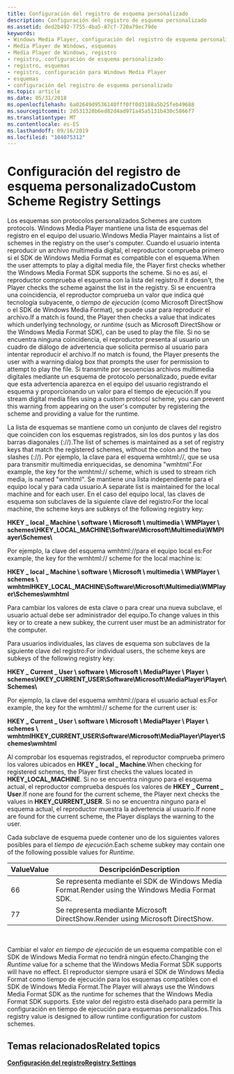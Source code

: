 ```yaml
---
title: Configuración del registro de esquema personalizado
description: Configuración del registro de esquema personalizado
ms.assetid: ded2b492-7755-4ba5-87cf-720a79ec79de
keywords:
- Windows Media Player, configuración del registro de esquema personalizado
- Media Player de Windows, esquemas
- Media Player de Windows, registro
- registro, configuración de esquema personalizado
- registro, esquemas
- registro, configuración para Windows Media Player
- esquemas
- configuración del registro de esquema personalizado
ms.topic: article
ms.date: 05/31/2018
ms.openlocfilehash: 6a02649d9536140fff0ff0d3188a5b25feb49688
ms.sourcegitcommit: 2d531328b6ed82d4ad971a45a5131b430c5866f7
ms.translationtype: MT
ms.contentlocale: es-ES
ms.lasthandoff: 09/16/2019
ms.locfileid: "104075312"
---
```

# <a name="custom-scheme-registry-settings"></a><span data-ttu-id="733b2-111">Configuración del registro de esquema personalizado</span><span class="sxs-lookup"><span data-stu-id="733b2-111">Custom Scheme Registry Settings</span></span>

<span data-ttu-id="733b2-112">Los esquemas son protocolos personalizados.</span><span class="sxs-lookup"><span data-stu-id="733b2-112">Schemes are custom protocols.</span></span> <span data-ttu-id="733b2-113">Windows Media Player mantiene una lista de esquemas del registro en el equipo del usuario.</span><span class="sxs-lookup"><span data-stu-id="733b2-113">Windows Media Player maintains a list of schemes in the registry on the user's computer.</span></span> <span data-ttu-id="733b2-114">Cuando el usuario intenta reproducir un archivo multimedia digital, el reproductor comprueba primero si el SDK de Windows Media Format es compatible con el esquema.</span><span class="sxs-lookup"><span data-stu-id="733b2-114">When the user attempts to play a digital media file, the Player first checks whether the Windows Media Format SDK supports the scheme.</span></span> <span data-ttu-id="733b2-115">Si no es así, el reproductor comprueba el esquema con la lista del registro.</span><span class="sxs-lookup"><span data-stu-id="733b2-115">If it doesn't, the Player checks the scheme against the list in the registry.</span></span> <span data-ttu-id="733b2-116">Si se encuentra una coincidencia, el reproductor comprueba un valor que indica qué tecnología subyacente, o *tiempo de ejecución* (como Microsoft DirectShow o el SDK de Windows Media Format), se puede usar para reproducir el archivo.</span><span class="sxs-lookup"><span data-stu-id="733b2-116">If a match is found, the Player then checks a value that indicates which underlying technology, or *runtime* (such as Microsoft DirectShow or the Windows Media Format SDK), can be used to play the file.</span></span> <span data-ttu-id="733b2-117">Si no se encuentra ninguna coincidencia, el reproductor presenta al usuario un cuadro de diálogo de advertencia que solicita permiso al usuario para intentar reproducir el archivo.</span><span class="sxs-lookup"><span data-stu-id="733b2-117">If no match is found, the Player presents the user with a warning dialog box that prompts the user for permission to attempt to play the file.</span></span> <span data-ttu-id="733b2-118">Si transmite por secuencias archivos multimedia digitales mediante un esquema de protocolo personalizado, puede evitar que esta advertencia aparezca en el equipo del usuario registrando el esquema y proporcionando un valor para el tiempo de ejecución.</span><span class="sxs-lookup"><span data-stu-id="733b2-118">If you stream digital media files using a custom protocol scheme, you can prevent this warning from appearing on the user's computer by registering the scheme and providing a value for the runtime.</span></span>

<span data-ttu-id="733b2-119">La lista de esquemas se mantiene como un conjunto de claves del registro que coinciden con los esquemas registrados, sin los dos puntos y las dos barras diagonales (://).</span><span class="sxs-lookup"><span data-stu-id="733b2-119">The list of schemes is maintained as a set of registry keys that match the registered schemes, without the colon and the two slashes (://).</span></span> <span data-ttu-id="733b2-120">Por ejemplo, la clave para el esquema wmhtml://, que se usa para transmitir multimedia enriquecidas, se denomina "wmhtml".</span><span class="sxs-lookup"><span data-stu-id="733b2-120">For example, the key for the wmhtml:// scheme, which is used to stream rich media, is named "wmhtml".</span></span> <span data-ttu-id="733b2-121">Se mantiene una lista independiente para el equipo local y para cada usuario.</span><span class="sxs-lookup"><span data-stu-id="733b2-121">A separate list is maintained for the local machine and for each user.</span></span> <span data-ttu-id="733b2-122">En el caso del equipo local, las claves de esquema son subclaves de la siguiente clave del registro:</span><span class="sxs-lookup"><span data-stu-id="733b2-122">For the local machine, the scheme keys are subkeys of the following registry key:</span></span>

<span data-ttu-id="733b2-123">**HKEY \_ local \_ Machine \\ software \\ Microsoft \\ multimedia \\ WMPlayer \\ schemes\\**</span><span class="sxs-lookup"><span data-stu-id="733b2-123">**HKEY\_LOCAL\_MACHINE\\Software\\Microsoft\\Multimedia\\WMPlayer\\Schemes\\**</span></span>

<span data-ttu-id="733b2-124">Por ejemplo, la clave del esquema wmhtml://para el equipo local es:</span><span class="sxs-lookup"><span data-stu-id="733b2-124">For example, the key for the wmhtml:// scheme for the local machine is:</span></span>

<span data-ttu-id="733b2-125">**HKEY \_ local \_ Machine \\ software \\ Microsoft \\ multimedia \\ WMPlayer \\ schemes \\ wmhtml**</span><span class="sxs-lookup"><span data-stu-id="733b2-125">**HKEY\_LOCAL\_MACHINE\\Software\\Microsoft\\Multimedia\\WMPlayer\\Schemes\\wmhtml**</span></span>

<span data-ttu-id="733b2-126">Para cambiar los valores de esta clave o para crear una nueva subclave, el usuario actual debe ser administrador del equipo.</span><span class="sxs-lookup"><span data-stu-id="733b2-126">To change values in this key or to create a new subkey, the current user must be an administrator for the computer.</span></span>

<span data-ttu-id="733b2-127">Para usuarios individuales, las claves de esquema son subclaves de la siguiente clave del registro:</span><span class="sxs-lookup"><span data-stu-id="733b2-127">For individual users, the scheme keys are subkeys of the following registry key:</span></span>

<span data-ttu-id="733b2-128">**HKEY \_ Current \_ User \\ software \\ Microsoft \\ MediaPlayer \\ Player \\ schemes\\**</span><span class="sxs-lookup"><span data-stu-id="733b2-128">**HKEY\_CURRENT\_USER\\Software\\Microsoft\\MediaPlayer\\Player\\Schemes\\**</span></span>

<span data-ttu-id="733b2-129">Por ejemplo, la clave del esquema wmhtml://para el usuario actual es:</span><span class="sxs-lookup"><span data-stu-id="733b2-129">For example, the key for the wmhtml:// scheme for the current user is:</span></span>

<span data-ttu-id="733b2-130">**HKEY \_ Current \_ User \\ software \\ Microsoft \\ MediaPlayer \\ Player \\ schemes \\ wmhtml**</span><span class="sxs-lookup"><span data-stu-id="733b2-130">**HKEY\_CURRENT\_USER\\Software\\Microsoft\\MediaPlayer\\Player\\Schemes\\wmhtml**</span></span>

<span data-ttu-id="733b2-131">Al comprobar los esquemas registrados, el reproductor comprueba primero los valores ubicados en **HKEY \_ local \_ Machine**.</span><span class="sxs-lookup"><span data-stu-id="733b2-131">When checking for registered schemes, the Player first checks the values located in **HKEY\_LOCAL\_MACHINE**.</span></span> <span data-ttu-id="733b2-132">Si no se encuentra ninguno para el esquema actual, el reproductor comprueba después los valores de **HKEY \_ Current \_ User**.</span><span class="sxs-lookup"><span data-stu-id="733b2-132">If none are found for the current scheme, the Player next checks the values in **HKEY\_CURRENT\_USER**.</span></span> <span data-ttu-id="733b2-133">Si no se encuentra ninguno para el esquema actual, el reproductor muestra la advertencia al usuario.</span><span class="sxs-lookup"><span data-stu-id="733b2-133">If none are found for the current scheme, the Player displays the warning to the user.</span></span>

<span data-ttu-id="733b2-134">Cada subclave de esquema puede contener uno de los siguientes valores posibles para el *tiempo de ejecución*.</span><span class="sxs-lookup"><span data-stu-id="733b2-134">Each scheme subkey may contain one of the following possible values for *Runtime*.</span></span>



| <span data-ttu-id="733b2-135">Value</span><span class="sxs-lookup"><span data-stu-id="733b2-135">Value</span></span> | <span data-ttu-id="733b2-136">Descripción</span><span class="sxs-lookup"><span data-stu-id="733b2-136">Description</span></span>                                |
|-------|--------------------------------------------|
| <span data-ttu-id="733b2-137">6</span><span class="sxs-lookup"><span data-stu-id="733b2-137">6</span></span>     | <span data-ttu-id="733b2-138">Se representa mediante el SDK de Windows Media Format.</span><span class="sxs-lookup"><span data-stu-id="733b2-138">Render using the Windows Media Format SDK.</span></span> |
| <span data-ttu-id="733b2-139">7</span><span class="sxs-lookup"><span data-stu-id="733b2-139">7</span></span>     | <span data-ttu-id="733b2-140">Se representa mediante Microsoft DirectShow.</span><span class="sxs-lookup"><span data-stu-id="733b2-140">Render using Microsoft DirectShow.</span></span>         |



 

<span data-ttu-id="733b2-141">Cambiar el valor *en tiempo de ejecución* de un esquema compatible con el SDK de Windows Media Format no tendrá ningún efecto.</span><span class="sxs-lookup"><span data-stu-id="733b2-141">Changing the *Runtime* value for a scheme that the Windows Media Format SDK supports will have no effect.</span></span> <span data-ttu-id="733b2-142">El reproductor siempre usará el SDK de Windows Media Format como tiempo de ejecución para los esquemas compatibles con el SDK de Windows Media Format.</span><span class="sxs-lookup"><span data-stu-id="733b2-142">The Player will always use the Windows Media Format SDK as the runtime for schemes that the Windows Media Format SDK supports.</span></span> <span data-ttu-id="733b2-143">Este valor del registro está diseñado para permitir la configuración en tiempo de ejecución para esquemas personalizados.</span><span class="sxs-lookup"><span data-stu-id="733b2-143">This registry value is designed to allow runtime configuration for custom schemes.</span></span>

## <a name="related-topics"></a><span data-ttu-id="733b2-144">Temas relacionados</span><span class="sxs-lookup"><span data-stu-id="733b2-144">Related topics</span></span>

<dl> <dt>

[<span data-ttu-id="733b2-145">**Configuración del registro**</span><span class="sxs-lookup"><span data-stu-id="733b2-145">**Registry Settings**</span></span>](registry-settings.md)
</dt> </dl>

 

 




